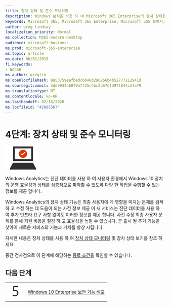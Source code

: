 ```yaml
---
title: 장치 상태 및 준수 모니터링
description: Windows 분석을 사용 하 여 Microsoft 365 Enterprise의 장치 상태를 모니터링 하는 지침을 제공 합니다.
keywords: Microsoft 365, Microsoft 365 Enterprise, Microsoft 365 설명서, Windows 10 Enterprise, Windows Analytics
author: greg-lindsay
localization_priority: Normal
ms.collection: M365-modern-desktop
audience: microsoft-business
ms.prod: microsoft-365-enterprise
ms.topic: article
ms.date: 06/01/2018
f1.keywords:
- NOCSH
ms.author: greglin
ms.openlocfilehash: 9a53759eafbedc6b48d2a6266b4b52777112941d
ms.sourcegitcommit: 3dd9944a6070a7f35c4bc2b57df397f844c3fe79
ms.translationtype: MT
ms.contentlocale: ko-KR
ms.lasthandoff: 02/15/2020
ms.locfileid: "42085567"
---
```

# <a name="step-4-monitor-device-health-and-compliance"></a>4단계: 장치 상태 및 준수 모니터링

![3단계: Windows 10 Enterprise](../media/deploy-foundation-infrastructure/win10enterprise_icon-small.png)

Windows Analytics는 진단 데이터를 사용 하 여 사용자 환경에서 Windows 10 장치의 운영 효율성과 상태를 심층적으로 파악할 수 있도록 다양 한 작업을 수행할 수 있는 정보를 제공 합니다.

Windows Analytics의 장치 상태 기능은 최종 사용자에 게 영향을 미치는 문제를 검색 하 고 수정 하는 데 도움이 되는 사전 정보 제공 이 새 서비스는 진단 데이터를 사용 하 여 추가 인프라 요구 사항 없이도 이러한 정보를 제공 합니다. 사전 수정 최종 사용자 문제를 통해 지원 비용을 절감 하 고 효율성을 높일 수 있습니다. 곧 출시 될 추가 기능을 찾아이 새로운 서비스의 기능과 가치를 향상 시킵니다.

자세한 내용은 장치 상태를 사용 하 여 [장치 상태 모니터링](https://docs.microsoft.com/windows/deployment/update/device-health-monitor) 및 장치 상태 보기를 참조 하세요.

중간 검사점으로 이 단계에 해당하는 [종료 조건](windows10-exit-criteria.md#crit-windows10-step4)을 확인할 수 있습니다.

## <a name="next-step"></a>다음 단계

|||
|:-------|:-----|
|![5단계](../media/stepnumbers/Step5.png)| [Windows 10 Enterprise 보안 기능 배포](windows10-enable-security-features.md) |
